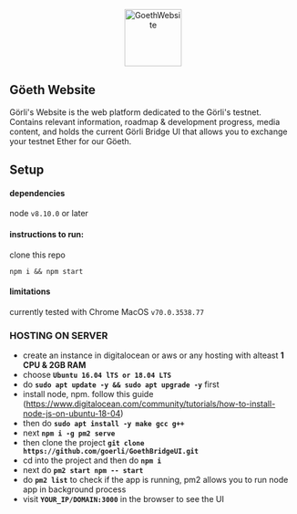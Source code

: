 <p align="center"><a href="http://goerli.com"><img src="https://avatars1.githubusercontent.com/u/43071041?s=200&v=4" alt="GoethWebsite" height="100px"></a></p>

## Göeth Website

Görli's Website is the web platform dedicated to the Görli's testnet. Contains relevant information, roadmap & development progress, media content, and holds the current Görli Bridge UI that allows you to exchange your testnet Ether for our Göeth. 

## Setup

#### dependencies
node `v8.10.0` or later 

#### instructions to run:
clone this repo

`npm i && npm start`

#### limitations

currently tested with Chrome MacOS `v70.0.3538.77`

### HOSTING ON SERVER

- create an instance in digitalocean or aws or any hosting with alteast **1 CPU & 2GB RAM**
- choose **```Ubuntu 16.04 lTS or 18.04 LTS```**
- do **```sudo apt update -y && sudo apt upgrade -y```** first
- install node, npm. follow this guide (https://www.digitalocean.com/community/tutorials/how-to-install-node-js-on-ubuntu-18-04)
- then do **```sudo apt install -y make gcc g++```**
- next **```npm i -g pm2 serve```**
- then clone the project **```git clone https://github.com/goerli/GoethBridgeUI.git```**
- cd into the project and then do **```npm i```**
- next do **```pm2 start npm -- start```**
- do **```pm2 list```** to check if the app is running, pm2 allows you to run node app in background process
- visit **```YOUR_IP/DOMAIN:3000```** in the browser to see the UI



